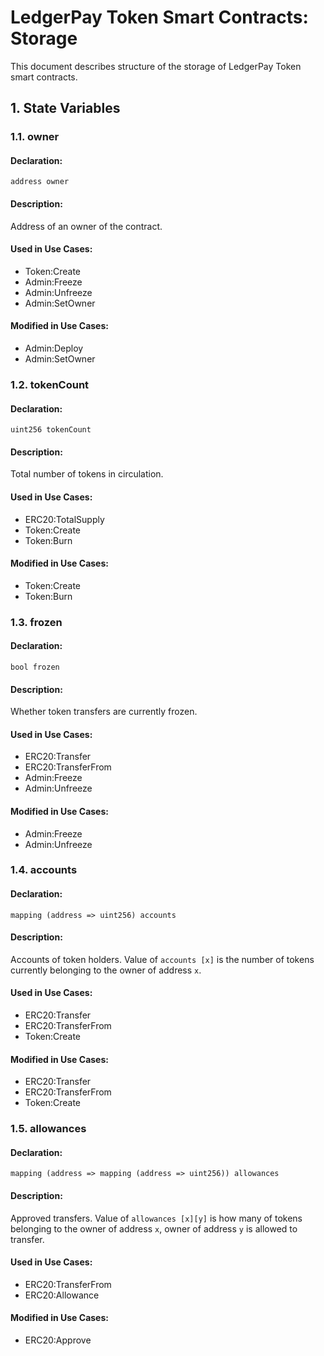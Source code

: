 # LedgerPay Token Smart Contracts: Storage #

This document describes structure of the storage of LedgerPay Token smart contracts.

## 1. State Variables ##

### 1.1. owner ###

#### Declaration: ####

    address owner

#### Description: ####

Address of an owner of the contract.

#### Used in Use Cases: ####

* Token:Create
* Admin:Freeze
* Admin:Unfreeze
* Admin:SetOwner

#### Modified in Use Cases: ####

* Admin:Deploy
* Admin:SetOwner

### 1.2. tokenCount ###

#### Declaration: ####

    uint256 tokenCount

#### Description: ####

Total number of tokens in circulation.

#### Used in Use Cases: ####

* ERC20:TotalSupply
* Token:Create
* Token:Burn

#### Modified in Use Cases: ####

* Token:Create
* Token:Burn

### 1.3. frozen ###

#### Declaration: ####

    bool frozen

#### Description: ####

Whether token transfers are currently frozen.

#### Used in Use Cases: ####

* ERC20:Transfer
* ERC20:TransferFrom
* Admin:Freeze
* Admin:Unfreeze

#### Modified in Use Cases: ####

* Admin:Freeze
* Admin:Unfreeze

### 1.4. accounts ###

#### Declaration: ####

    mapping (address => uint256) accounts

#### Description: ####

Accounts of token holders.  Value of ``accounts [x]`` is the number of tokens currently belonging to the owner of address ``x``.

#### Used in Use Cases: ####

* ERC20:Transfer
* ERC20:TransferFrom
* Token:Create

#### Modified in Use Cases: ####

* ERC20:Transfer
* ERC20:TransferFrom
* Token:Create

### 1.5. allowances ###

#### Declaration: ####

    mapping (address => mapping (address => uint256)) allowances

#### Description: ####

Approved transfers.  Value of ``allowances [x][y]`` is how many of tokens belonging to the owner of address ``x``, owner of address ``y`` is allowed to transfer.

#### Used in Use Cases: ####

* ERC20:TransferFrom
* ERC20:Allowance

#### Modified in Use Cases: ####

* ERC20:Approve
